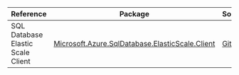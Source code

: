 | Reference | Package | Source |
|---|---|---|
|SQL Database Elastic Scale Client|[Microsoft.Azure.SqlDatabase.ElasticScale.Client](https://www.nuget.org/packages/Microsoft.Azure.SqlDatabase.ElasticScale.Client)|[GitHub](https://github.com/Azure/azure-sdk-for-net/blob/main/)|
